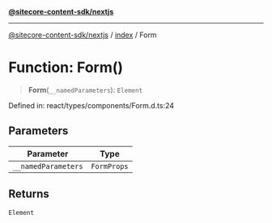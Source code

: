 [**@sitecore-content-sdk/nextjs**](../../README.md)

***

[@sitecore-content-sdk/nextjs](../../README.md) / [index](../README.md) / Form

# Function: Form()

> **Form**(`__namedParameters`): `Element`

Defined in: react/types/components/Form.d.ts:24

## Parameters

| Parameter | Type |
| ------ | ------ |
| `__namedParameters` | `FormProps` |

## Returns

`Element`
